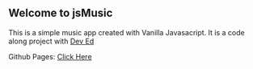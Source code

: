 ## Welcome to jsMusic

This is a simple music app created with Vanilla Javasacript. It is a code along project with [Dev Ed](https://www.youtube.com/watch?v=2VJlzeEVL8A)

Github Pages: 
[Click Here](https://poudyalanil.github.io/jsMusic/)
